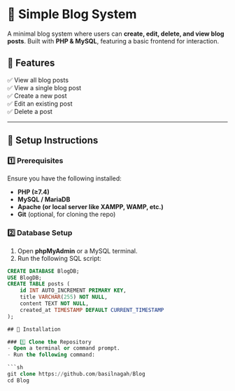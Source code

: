 # 📝 Simple Blog System  

A minimal blog system where users can **create, edit, delete, and view blog posts**. Built with **PHP & MySQL**, featuring a basic frontend for interaction.  

## 🚀 Features  
✅ View all blog posts  
✅ View a single blog post  
✅ Create a new post  
✅ Edit an existing post  
✅ Delete a post  

---

## 📌 Setup Instructions  

### 1️⃣ Prerequisites  
Ensure you have the following installed:  
- **PHP (≥7.4)**  
- **MySQL / MariaDB**  
- **Apache (or local server like XAMPP, WAMP, etc.)**  
- **Git** (optional, for cloning the repo)  

### 2️⃣ Database Setup  
1. Open **phpMyAdmin** or a MySQL terminal.  
2. Run the following SQL script:  

```sql
CREATE DATABASE BlogDB;
USE BlogDB;
CREATE TABLE posts (
    id INT AUTO_INCREMENT PRIMARY KEY,
    title VARCHAR(255) NOT NULL,
    content TEXT NOT NULL,
    created_at TIMESTAMP DEFAULT CURRENT_TIMESTAMP
);

## 🔧 Installation  

### 1️⃣ Clone the Repository  
- Open a terminal or command prompt.  
- Run the following command:  

```sh
git clone https://github.com/basilnagah/Blog
cd Blog



